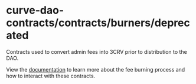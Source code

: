 # curve-dao-contracts/contracts/burners/deprecated

Contracts used to convert admin fees into 3CRV prior to distribution to the DAO.

View the [documentation](https://curve.readthedocs.io/dao-fees.html#the-burn-process) to learn more about the fee burning process and how to interact with these contracts.
